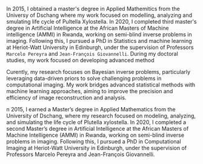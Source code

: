 <!-- I am a Research Associate at `Heriot-Watt University` in Edinburgh, UK. My research focuses on Bayesian inverse problems, particularly leveraging data-driven priors, with a primary application in computational imaging. -->
In 2015, I obtained a master's degree in Applied Mathemitics from the Universy of Dschang where my work focused on modelling, analyzing and smulating life cycle of Pultella Xylostella. In 2020, I completed third master's degree in Artificial Intelligence at the African Masters of Machine intelligence (AMMI) in Rwanda, working on semi-blind inverse problems in imaging. Following this, I pursued a PhD in Statistics and machine learning at Heriot-Watt University in Edinburgh, under the supervision of Professors `Marcelo Pereyra` and `Jean-François Giovannelli`. During my doctoral studies, my work focused on developing advanced method

Curently, my research focuses on Bayesian inverse problems, particularly leveraging data-driven priors to solve challenging problems in computational imaging. My work bridges advanced statistical methods with machine learning approaches, aiming to improve the precision and efficiency of image reconstruction and analysis. 

<!-- I am actively seeking postdoctoral opportunities in computational imaging, Bayesian methods, or related interdisciplinary fields, where I can further contribute to advancements in imaging science, signal processing, or applied mathematics. -->

n 2015, I earned a Master’s degree in Applied Mathematics from the University of Dschang, where my research focused on modeling, analyzing, and simulating the life cycle of Plutella xylostella. In 2020, I completed a second Master’s degree in Artificial Intelligence at the African Masters of Machine Intelligence (AMMI) in Rwanda, working on semi-blind inverse problems in imaging. Following this, I pursued a PhD in Computational Imaging at Heriot-Watt University in Edinburgh, under the supervision of Professors Marcelo Pereyra and Jean-François Giovannelli.